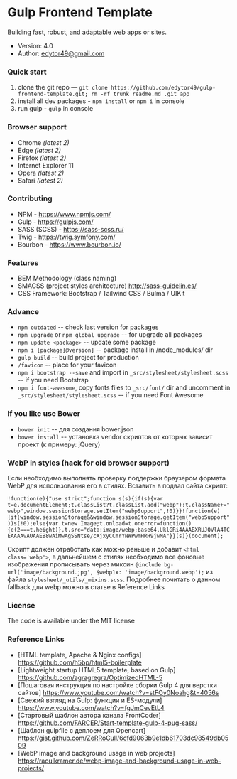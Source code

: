 # Gulp Frontend Template

Building fast, robust, and adaptable web apps or sites.

* Version: 4.0
* Author: edytor49@gmail.com

### Quick start

1. clone the git repo — `git clone https://github.com/edytor49/gulp-frontend-template.git; rm -rf trunk readme.md .git app`
2. install all dev packages - `npm install` or `npm i` in console
3. run gulp - `gulp` in console

### Browser support

* Chrome *(latest 2)*
* Edge *(latest 2)*
* Firefox *(latest 2)*
* Internet Explorer 11
* Opera *(latest 2)*
* Safari *(latest 2)*

### Contributing

* NPM - https://www.npmjs.com/
* Gulp - https://gulpjs.com/
* SASS (SCSS) - https://sass-scss.ru/
* Twig - https://twig.symfony.com/
* Bourbon - https://www.bourbon.io/

### Features

* BEM Methodology (class naming)
* SMACSS (project styles architecture) http://sass-guidelin.es/
* CSS Framework: Bootstrap / Tailwind CSS / Bulma / UIKit

### Advance

* `npm outdated` -- check last version for packages
* `npm upgrade` or `npm global upgrade` -- for upgrade all packages
* `npm update <package>` -- update some package
* `npm i [package]@version]` -- package install in /node_modules/ dir
* `gulp build` -- build project for production
* `/favicon` -- place for your favicon
* `npm i bootstrap --save` and import in `_src/stylesheet/stylesheet.scss` -- if you need Bootstrap
* `npm i font-awesome`, copy fonts files to `_src/font/` dir and uncomment in `_src/stylesheet/stylesheet.scss` -- if you need Font Awesome

### If you like use Bower

* `bower init` -- для создания bower.json
* `bower install` -- установка vendor скриптов от которых зависит проект (к примеру: jQuery)

### WebP in styles (hack for old browser support)

Если необходимо выполнять проверку поддержки браузером формата WebP для использования его в стилях. Вставить в подвал сайта скрипт:

`!function(e){"use strict";function s(s){if(s){var t=e.documentElement;t.classList?t.classList.add("webp"):t.className+=" webp",window.sessionStorage.setItem("webpSupport",!0)}}!function(e){if(window.sessionStorage&&window.sessionStorage.getItem("webpSupport"))s(!0);else{var t=new Image;t.onload=t.onerror=function(){e(2===t.height)},t.src="data:image/webp;base64,UklGRi4AAABXRUJQVlA4TCEAAAAvAUAAEB8wAiMwAgSSNtse/cXjxyCCmrYNWPwmHRH9jwMA"}}(s)}(document);`

Скрипт должен отработать как можно раньше и добавит `<html class='webp'>`, в дальнейшем с стилях необходимо все фоновые изображения прописывать через миксин `@include bg-url('image/background.jpg', $webp1x: 'image/background.webp');` из файла `stylesheet/_utils/_mixins.scss`. Подробнее почитать о данном fallback для webp можно в статье в Reference Links

### License

The code is available under the MIT license

### Reference Links

* [HTML template, Apache & Nginx configs] https://github.com/h5bp/html5-boilerplate
* [Lightweight startup HTML5 template, based on Gulp] https://github.com/agragregra/OptimizedHTML-5
* [Пошаговая инструкция по настройке сборки Gulp 4 для верстки сайтов] https://www.youtube.com/watch?v=stFOy0Noahg&t=4056s
* [Свежий взгляд на Gulp: функции и ES-модули] https://www.youtube.com/watch?v=fgJmCevEtL4
* [Стартовый шаблон автора канала FrontCoder] https://github.com/FARCER/Start-template-gulp-4-pug-sass/
* [Шаблон gulpfile с деплоем для Opencart] https://gist.github.com/ZeRRoCull/6cfd9063b9e1db61703dc98549db0509
* [WebP image and background usage in web projects] https://raoulkramer.de/webp-image-and-background-usage-in-web-projects/
